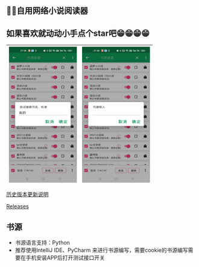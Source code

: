 ## 📖📖自用网络小说阅读器
## 如果喜欢就动动小手点个star吧😁😁😁😁

| <img src="img/1.jpg" width = "180" height = "360"/>        | <img src="img/2.jpg" width = "180" height = "360"/>   |
| - | - |

[历史版本更新说明](CHANGELOG.md)

[Releases](https://github.com/SJJ-dot/Reader/releases)

## 书源
* 书源语言支持：Python
* 推荐使用IntelliJ IDE、PyCharm 来进行书源编写，需要cookie的书源编写需要在手机安装APP后打开测试接口开关

